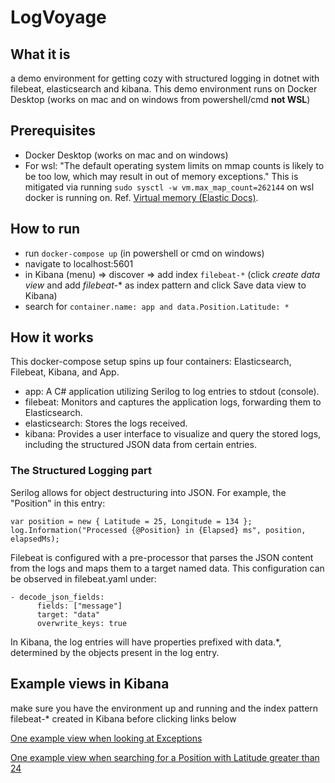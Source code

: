 # LogVoyage
## What it is
a demo environment for getting cozy with structured logging in dotnet with filebeat, elasticsearch and kibana. This demo environment runs on Docker Desktop (works on mac and on windows from powershell/cmd **not WSL**)

## Prerequisites
* Docker Desktop (works on mac and on windows)
* For wsl: "The default operating system limits on mmap counts is likely to be too low, which may result in out of memory exceptions." This is mitigated via running ```sudo sysctl -w vm.max_map_count=262144``` on wsl docker is running on. Ref. [Virtual memory (Elastic Docs)](https://www.elastic.co/guide/en/elasticsearch/reference/current/vm-max-map-count.html).

## How to run

* run ```docker-compose up``` (in powershell or cmd on windows)
* navigate to localhost:5601
* in Kibana (menu) => discover => add index ```filebeat-*```  (click *create data view* and add *filebeat-** as index pattern and click Save data view to Kibana) 
* search for ```container.name: app and data.Position.Latitude: *```

## How it works

This docker-compose setup spins up four containers: Elasticsearch, Filebeat, Kibana, and App.

* app: A C# application utilizing Serilog to log entries to stdout (console).
* filebeat: Monitors and captures the application logs, forwarding them to Elasticsearch.
* elasticsearch: Stores the logs received.
* kibana: Provides a user interface to visualize and query the stored logs, including the structured JSON data from certain entries.

### The Structured Logging part 

Serilog allows for object destructuring into JSON. For example, the "Position" in this entry: 
```
var position = new { Latitude = 25, Longitude = 134 };
log.Information("Processed {@Position} in {Elapsed} ms", position, elapsedMs);
```
Filebeat is configured with a pre-processor that parses the JSON content from the logs and maps them to a target named data. This configuration can be observed in filebeat.yaml under:
```
- decode_json_fields:
      fields: ["message"]
      target: "data"
      overwrite_keys: true
```

In Kibana, the log entries will have properties prefixed with data.*, determined by the objects present in the log entry.


## Example views in Kibana
make sure you have the environment up and running and the index pattern filebeat-* created in Kibana before clicking links below

[One example view when looking at Exceptions](http://localhost:5601/app/discover#/?_g=(filters:!(),refreshInterval:(pause:!f,value:5000),time:(from:now-1d,to:now))&_a=(columns:!('data.@m','data.@l','data.@x'),filters:!(),grid:(columns:(aws.cloudwatch.message:(width:293))),index:'7bb7b3c7-7e36-4d7a-9241-3246d4e866f9',interval:auto,query:(language:kuery,query:'data.@l:%20Error'),sort:!(!('@timestamp',desc))))

[One example view when searching for a Position with Latitude greater than 24](http://localhost:5601/app/discover#/?_g=(filters:!(),refreshInterval:(pause:!f,value:5000),time:(from:now-1d,to:now))&_a=(columns:!('data.@m',data.Position.Latitude),filters:!(),grid:(columns:(aws.cloudwatch.message:(width:293))),index:'7bb7b3c7-7e36-4d7a-9241-3246d4e866f9',interval:auto,query:(language:kuery,query:'container.name:%20app%20and%20data.Position.Latitude%20%3E%2024'),sort:!(!('@timestamp',desc))))